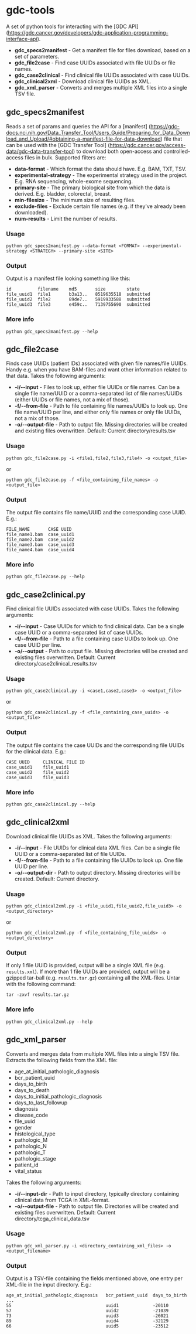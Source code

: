 # gdc-tools
A set of python tools for interacting with the [GDC API] (https://gdc.cancer.gov/developers/gdc-application-programming-interface-api).

* **gdc_specs2manifest** - Get a manifest file for files download, based on a set of parameters.
* **gdc_file2case** - Find case UUIDs associated with file UUIDs or file names.
* **gdc_case2clinical** - Find clinical file UUIDs associated with case UUIDs.
* **gdc_clinical2xml** - Download clinical file UUIDs as XML.
* **gdc\_xml_parser** - Converts and merges multiple XML files into a single TSV file.

## gdc_specs2manifest
Reads a set of params and queries the API for a [manifest] (https://gdc-docs.nci.nih.gov/Data_Transfer_Tool/Users_Guide/Preparing_for_Data_Download_and_Upload/#obtaining-a-manifest-file-for-data-download) file that can be used with the [GDC Transfer Tool] (https://gdc.cancer.gov/access-data/gdc-data-transfer-tool) to download both open-access and controlled-access files in bulk. Supported filters are:

* **data-format** - Which format the data should have. E.g. BAM, TXT, TSV.
* **experimental-strategy** - The experimental strategy used in the project. E.g. RNA sequencing, whole-exome sequencing.
* **primary-site** - The primary biological site from which the data is derived. E.g. bladder, colorectal, breast.
* **min-filesize** - The minimum size of resulting files.
* **exclude-files** - Exclude certain file names (e.g. if they've already been downloaded).
* **num-results** - Limit the number of results.

### Usage
`python gdc_specs2manifest.py --data-format <FORMAT> --experimental-strategy <STRATEGY> --primary-site <SITE>`

### Output
Output is a manifest file looking something like this:
```
id          filename    md5       size        state
file_uuid1  file1       b3a13..   8519635518  submitted
file_uuid2  file2       89de7..   5919933588  submitted
file_uuid3  file3       e459c..   7139755690  submitted
```

### More info
`python gdc_specs2manifest.py --help`

## gdc_file2case
Finds case UUIDs (patient IDs) associated with given file names/file UUIDs. Handy e.g. when you have BAM-files and want other information related to that data. Takes the following arguments:

* **-i/--input** - Files to look up, either file UUIDs or file names. Can be a single file name/UUID or a comma-separated list of file names/UUIDs (either UUIDs or file names, not a mix of those).
* **-f/--from-file** - Path to file containing file names/UUIDs to look up. One file name/UUID per line, and either only file names or only file UUIDs, not a mix of those.
* **-o/--output-file** - Path to output file. Missing directories will be created and existing files overwritten. Default: Current directory/results.tsv

### Usage

`python gdc_file2case.py -i <file1,file2,file3,file4> -o <output_file>`

or

`python gdc_file2case.py -f <file_containing_file_names> -o <output_file>`

### Output
The output file contains file name/UUID and the corresponding case UUID. E.g.:
```
FILE_NAME       CASE UUID
file_name1.bam  case_uuid1
file_name2.bam  case_uuid2
file_name3.bam  case_uuid3
file_name4.bam  case_uuid4
```

### More info

`python gdc_file2case.py --help`

## gdc_case2clinical.py
Find clinical file UUIDs associated with case UUIDs. Takes the following arguments:

* **-i/--input** - Case UUIDs for which to find clinical data. Can be a single case UUID or a comma-separated list of case UUIDs.
* **-f/--from-file** - Path to a file containing case UUIDs to look up. One case UUID per line.
* **-o/--output** - Path to output file. Missing directories will be created and existing files overwritten. Default: Current directory/case2clinical_results.tsv

### Usage
`python gdc_case2clinical.py -i <case1,case2,case3> -o <output_file>`

or

`python gdc_case2clinical.py -f <file_containing_case_uuids> -o <output_file>`

### Output
The output file contains the case UUIDs and the corresponding file UUIDs for the clinical data. E.g.:
```
CASE UUID     CLINICAL FILE ID
case_uuid1    file_uuid1
case_uuid2    file_uuid2
case_uuid3    file_uuid3
```
### More info
`python gdc_case2clinical.py --help`

## gdc_clinical2xml
Download clinical file UUIDs as XML. Takes the following arguments:

* **-i/--input** - File UUIDs for clinical data XML files. Can be a single file UUID or a comma-separated list of file UUIDs.
* **-f/--from-file** - Path to a file containing file UUIDs to look up. One file UUID per line.
* **-o/--output-dir** - Path to output directory. Missing directories will be created. Default: Current directory.

### Usage
`python gdc_clinical2xml.py -i <file_uuid1,file_uuid2,file_uuid3> -o <output_directory>`

or

`python gdc_clinical2xml.py -f <file_containing_file_uuids> -o <output_directory>`

### Output
If only 1 file UUID is provided, output will be a single XML file (e.g. `results.xml`). If more than 1 file UUIDs are provided, output will be a gzipped tar-ball (e.g. `results.tar.gz`) containing all the XML-files. Untar with the following command: 

`tar -zxvf results.tar.gz`

### More info
`python gdc_clinical2xml.py --help`

## gdc\_xml_parser
Converts and merges data from multiple XML files into a single TSV file. Extracts the following fields from the XML file:

* age_at_initial_pathologic_diagnosis
* bcr_patient_uuid
* days_to_birth
* days_to_death
* days_to_initial_pathologic_diagnosis
* days_to_last_followup
* diagnosis
* disease_code
* file_uuid
* gender
* histological_type
* pathologic_M
* pathologic_N
* pathologic_T
* pathologic_stage
* patient_id
* vital_status

Takes the following arguments:

* **-i/--input-dir** - Path to input directory, typically directory containing clinical data from TCGA in XML-format.
* **-o/--output-file** - Path to output file. Directories will be created and existing files overwritten. Default: Current directory/tcga_clinical_data.tsv

### Usage
`python gdc_xml_parser.py -i <directory_containing_xml_files> -o <output_filename>`

### Output
Output is a TSV-file containing the fields mentioned above, one entry per XML-file in the input directory. E.g.:
```
age_at_initial_pathologic_diagnosis   bcr_patient_uuid  days_to_birth   ...
55                                    uuid1             -20110
57                                    uuid2             -21039
73                                    uuid3             -26021
89                                    uuid4             -32129
66                                    uuid5             -23512
```

